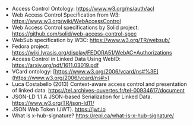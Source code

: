 - Access Control Ontology: https://www.w3.org/ns/auth/acl
- Web Access Control Specification from W3: https://www.w3.org/wiki/WebAccessControl
- Web Access Control specifications by Solid project: https://github.com/solid/web-access-control-spec
- WebSub specification by W3C: https://www.w3.org/TR/websub/
- Fedora project: https://wiki.lyrasis.org/display/FEDORA51/WebAC+Authorizations
- Access Control in Linked Data Using WebID: https://arxiv.org/pdf/1611.03019.pdf
- VCard ontology: [https://www.w3.org/2006/vcard/ns#%3E](https://www.w3.org/2006/vcard/ns#>)
- Luca Costabello (2013) Context-aware access control and presentation of linked data. https://tel.archives-ouvertes.fr/tel-00934617/document
- JSON-LD 1.1 A JSON-based Serialization for Linked Data. https://www.w3.org/TR/json-ld11/
- JSON Web Token (JWT). https://jwt.io
- What is x-hub-signature? https://repl.ca/what-is-x-hub-signature/
